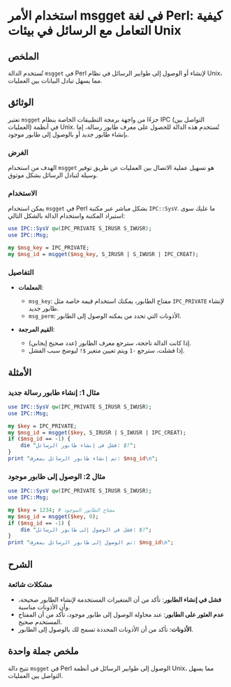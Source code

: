 <!--
Meta Description: # استخدام الأمر msgget في لغة Perl: كيفية التعامل مع الرسائل في بيئات Unix ## الملخص تُستخدم الدالة `msgget` في Perl لإنشاء أو الوصول إلى طوابير الرسا...
Meta Keywords: طابور, msgget, إلى, الرسائل, ipc
-->

# استخدام الأمر msgget في لغة Perl: كيفية التعامل مع الرسائل في بيئات Unix

## الملخص
تُستخدم الدالة `msgget` في Perl لإنشاء أو الوصول إلى طوابير الرسائل في نظام Unix، مما يسهل تبادل البيانات بين العمليات.

## الوثائق
تعتبر `msgget` جزءًا من واجهة برمجة التطبيقات الخاصة بنظام IPC (التواصل بين العمليات) في أنظمة Unix. تُستخدم هذه الدالة للحصول على معرف طابور رسالة، إما بإنشاء طابور جديد أو بالوصول إلى طابور موجود.

### الغرض
الهدف من استخدام `msgget` هو تسهيل عملية الاتصال بين العمليات عن طريق توفير وسيلة لتبادل الرسائل بشكل موثوق.

### الاستخدام
يمكن استخدام `msgget` في Perl بشكل مباشر عبر مكتبة `IPC::SysV`. ما عليك سوى استيراد المكتبة واستخدام الدالة بالشكل التالي:

```perl
use IPC::SysV qw(IPC_PRIVATE S_IRUSR S_IWUSR);
use IPC::Msg;

my $msg_key = IPC_PRIVATE;
my $msg_id = msgget($msg_key, S_IRUSR | S_IWUSR | IPC_CREAT);
```

### التفاصيل
- **المعلمات**: 
  - `msg_key`: مفتاح الطابور، يمكنك استخدام قيمة خاصة مثل `IPC_PRIVATE` لإنشاء طابور جديد.
  - `msg_perm`: الأذونات التي تحدد من يمكنه الوصول إلى الطابور.

- **القيم المرجعة**: 
  - إذا كانت الدالة ناجحة، سترجع معرف الطابور (عدد صحيح إيجابي).
  - إذا فشلت، سترجع `-1` ويتم تعيين متغير `$!` ليوضح سبب الفشل.

## الأمثلة
### مثال 1: إنشاء طابور رسالة جديد
```perl
use IPC::SysV qw(IPC_PRIVATE S_IRUSR S_IWUSR);
use IPC::Msg;

my $key = IPC_PRIVATE;
my $msg_id = msgget($key, S_IRUSR | S_IWUSR | IPC_CREAT);
if ($msg_id == -1) {
    die "فشل في إنشاء طابور الرسائل: $!";
}
print "تم إنشاء طابور الرسائل بمعرف: $msg_id\n";
```

### مثال 2: الوصول إلى طابور موجود
```perl
use IPC::SysV qw(IPC_PRIVATE S_IRUSR S_IWUSR);
use IPC::Msg;

my $key = 1234; # مفتاح الطابور الموجود
my $msg_id = msgget($key, 0);
if ($msg_id == -1) {
    die "فشل في الوصول إلى طابور الرسائل: $!";
}
print "تم الوصول إلى طابور الرسائل بمعرف: $msg_id\n";
```

## الشرح
### مشكلات شائعة
- **فشل في إنشاء الطابور**: تأكد من أن المتغيرات المستخدمة لإنشاء الطابور صحيحة، وأن الأذونات مناسبة.
- **عدم العثور على الطابور**: عند محاولة الوصول إلى طابور موجود، تأكد من أن المفتاح المستخدم صحيح.
- **الأذونات**: تأكد من أن الأذونات المحددة تسمح لك بالوصول إلى الطابور.

## ملخص جملة واحدة
تتيح دالة `msgget` في Perl الوصول إلى طوابير الرسائل في أنظمة Unix، مما يسهل التواصل بين العمليات.